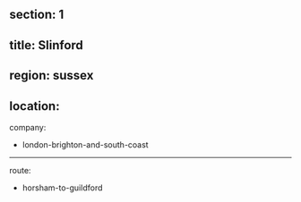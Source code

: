 section: 1
----
title: Slinford
----
region: sussex
----
location: 
----
company:
- london-brighton-and-south-coast
----
route:
- horsham-to-guildford
